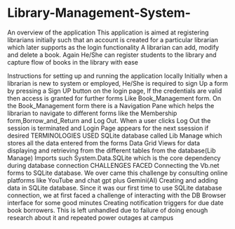 # Library-Management-System-
An overview of the application
This application is aimed at registering librarians initially such that an account is created for a particular librarian which later supports as the login functionality
A librarian can add, modify and delete a book. Again He/She can register students to the library and capture flow of books in the library with ease

Instructions for setting up and running the application locally
Initially when a librarian is new to system or employed, He/She is required to sign Up a form  by pressing a Sign UP button on the login page, If the credentials are valid then access is granted for further forms Like Book_Management form.
On the Book_Management form there is a Navigation Pane which helps the librarian to navigate to different forms like the Membership form,Borrow_and_Return and Log Out. When a user clicks Log Out the session is terminated and Login Page appears for the next ssession if desired
        TERMINOLOGIES USED
SQLite database called Lib Manage which stores all the data entered from the forms
Data Grid Views for data displaying and retrieving from the different tables from the database(Lib Manage)
Imports such System.Data.SQLite which is the core dependency during database connection
         CHALLENGES FACED
Connecting the Vb.net forms to SQLite database. We over came this challenge by consulting online platforms like YouTube and chat gpt plus Gemini(AI)
Creating and adding data in SQLite database. Since it was our first time to use SQLite database connection, we at first faced a challenge of interacting with the DB Browser interface for some good minutes
Creating  notification triggers for due date book borrowers. This is left unhandled due to failure of doing enough research about it and repeated power outages at campus
